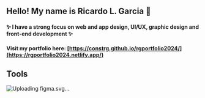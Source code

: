 ## Hello! My name is Ricardo L. Garcia 👋
#### ✨ I have a strong focus on web and app design, UI/UX, graphic design and front-end development ✨
#### Visit my portfolio here: [https://constrg.github.io/rgportfolio2024/](https://rgportfolio2024.netlify.app/)

## Tools
![Uploading figma.svg…]()

<!--
**constrg/constrg** is a ✨ _special_ ✨ repository because its `README.md` (this file) appears on your GitHub profile.

Here are some ideas to get you started:

- 🔭 I’m currently working on ...
- 🌱 I’m currently learning ...
- 👯 I’m looking to collaborate on ...
- 🤔 I’m looking for help with ...
- 💬 Ask me about ...
- 📫 How to reach me: ...
- 😄 Pronouns: ...
- ⚡ Fun fact: ...
-->
